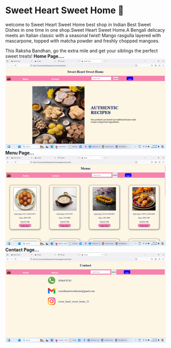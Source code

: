 # Sweet Heart Sweet Home 🧁

welcome to Sweet Heart Sweet Home best shop in Indian Best Sweet Dishes in one time in one shop.Sweet Heart Sweet Home.A Bengali delicacy meets an Italian classic with a seasonal twist!
Mango rasgulla layered with mascarpone, topped with matcha powder and freshly chopped mangoes.

This Raksha Bandhan, go the extra mile and get your siblings the perfect sweet treats!
<b>Home Page....</b>
![screenshot](./../ssimg/home.png)
<b>Menu Page...</b>
![screenshot](./../ssimg/menu.png)
<b>Contact Page...</b>
![screenshot](./../ssimg/contact.png)